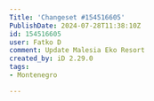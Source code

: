 ```yaml
---
Title: 'Changeset #154516605'
PublishDate: 2024-07-28T11:38:10Z
id: 154516605
user: Fatko D
comment: Update Malesia Eko Resort
created_by: iD 2.29.0
tags:
- Montenegro

---
```

